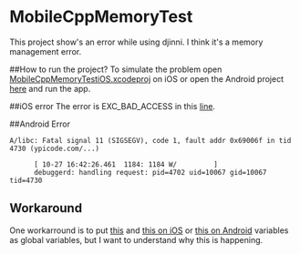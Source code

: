 # MobileCppMemoryTest

This project show's an error while using djinni.
I think it's a memory management error.

##How to run the project?
To simulate the problem open [MobileCppMemoryTestiOS.xcodeproj](https://github.com/4brunu/MobileCppMemoryTest/tree/master/ios_project/MobileCppMemoryTestiOS/MobileCppMemoryTestiOS.xcodeproj) on iOS or open the Android project [here](https://github.com/4brunu/MobileCppMemoryTest/tree/master/android_project/MobileCppMemoryTestAndroid) and run the app.


##iOS error
The error is EXC_BAD_ACCESS in this [line](https://github.com/4brunu/MobileCppMemoryTest/blob/master/src/main/cpp/ModelSonImpl.cpp#L53).

##Android Error
```
A/libc: Fatal signal 11 (SIGSEGV), code 1, fault addr 0x69006f in tid 4730 (ypicode.com/...)

      [ 10-27 16:42:26.461  1184: 1184 W/         ]
      debuggerd: handling request: pid=4702 uid=10067 gid=10067 tid=4730
```

## Workaround

One workarround is to put [this](https://github.com/4brunu/MobileCppMemoryTest/blob/master/ios_project/MobileCppMemoryTestiOS/MobileCppMemoryTestiOS/ViewController.swift#L21) and [this on iOS](https://github.com/4brunu/MobileCppMemoryTest/blob/master/src/main/cpp/ModelFatherImpl.cpp#L32) or [this on Android](https://github.com/4brunu/MobileCppMemoryTest/blob/master/android_project/MobileCppMemoryTestAndroid/app/src/main/java/com/company/mobilecppmemorytestandroid/MainActivity.java#L28) variables as global variables, but I want to understand why this is happening.
